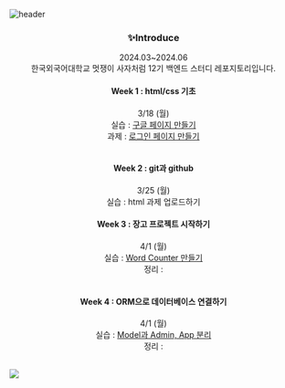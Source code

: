 ![header](https://capsule-render.vercel.app/api?type=waving&color=FF7F00&height=300&section=header&text=LIONHUFS%212TH\n%20HUFS%20BACKEND%20REPOSITORY🍀&fontSize=40)

<div align=center>
<h3>✨Introduce</h3>
2024.03~2024.06
<br>
한국외국어대학교 멋쟁이 사자처럼 12기 백엔드 스터디 레포지토리입니다.
<br>

#### Week 1 : html/css 기초
3/18 (월) <br>
실습 : [구글 페이지 만들기](https://github.com/Vida0822/lionhufs_12th/tree/6fcdaf9db5becbc4b5de41097dc98f81908d6c90/Week%201%2C2/%EC%84%B8%EC%85%98-%EA%B5%AC%EA%B8%80%ED%8E%98%EC%9D%B4%EC%A7%80) <br>
과제 : [로그인 페이지 만들기](https://github.com/Vida0822/lionhufs_12th/tree/6fcdaf9db5becbc4b5de41097dc98f81908d6c90/Week%201%2C2/%EA%B3%BC%EC%A0%9C-%EB%A1%9C%EA%B7%B8%EC%9D%B8%ED%8E%98%EC%9D%B4%EC%A7%80) <br>
<br>

#### Week 2 : git과 github 
3/25 (월) <br>
실습 : html 과제 업로드하기 
<br> 

#### Week 3 : 장고 프로젝트 시작하기 
4/1 (월) <br>
실습 : [Word Counter 만들기](https://github.com/Vida0822/lionhufs_12th/tree/6fcdaf9db5becbc4b5de41097dc98f81908d6c90/Week%203/myproject) <br> 
정리 : <br>
<br> 

#### Week 4 : ORM으로 데이터베이스 연결하기
4/1 (월) <br>
실습 : [Model과 Admin, App 분리](https://github.com/Vida0822/lionhufs_12th/tree/6fcdaf9db5becbc4b5de41097dc98f81908d6c90/Week%204/modelproject) <br> 
정리 : <br>
<br> 



</div>
<img src="https://capsule-render.vercel.app/api?type=waving&color=FF7F00&height=300&section=footer" />




